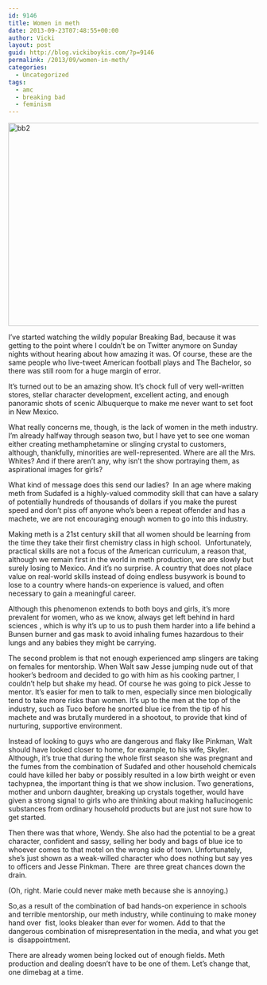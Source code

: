 ```yaml
---
id: 9146
title: Women in meth
date: 2013-09-23T07:48:55+00:00
author: Vicki
layout: post
guid: http://blog.vickiboykis.com/?p=9146
permalink: /2013/09/women-in-meth/
categories:
  - Uncategorized
tags:
  - amc
  - breaking bad
  - feminism
---
```

[<img class="aligncenter size-medium wp-image-9147" alt="bb2" src="http://blog.vickiboykis.com/wp-content/uploads/2013/09/bb2-580x408.jpg" width="580" height="408" />](http://blog.vickiboykis.com/wp-content/uploads/2013/09/bb2.jpg)

I&#8217;ve started watching the wildly popular Breaking Bad, because it was getting to the point where I couldn&#8217;t be on Twitter anymore on Sunday nights without hearing about how amazing it was. Of course, these are the same people who live-tweet American football plays and The Bachelor, so there was still room for a huge margin of error.

It&#8217;s turned out to be an amazing show. It&#8217;s chock full of very well-written stores, stellar character development, excellent acting, and enough panoramic shots of scenic Albuquerque to make me never want to set foot in New Mexico.

What really concerns me, though, is the lack of women in the meth industry. I&#8217;m already halfway through season two, but I have yet to see one woman either creating methamphetamine or slinging crystal to customers, although, thankfully, minorities are well-represented. Where are all the Mrs. Whites? And if there aren&#8217;t any, why isn&#8217;t the show portraying them, as aspirational images for girls?

What kind of message does this send our ladies?  In an age where making meth from Sudafed is a highly-valued commodity skill that can have a salary of potentially hundreds of thousands of dollars if you make the purest speed and don&#8217;t piss off anyone who&#8217;s been a repeat offender and has a machete, we are not encouraging enough women to go into this industry.

Making meth is a 21st century skill that all women should be learning from the time they take their first chemistry class in high school.  Unfortunately, practical skills are not a focus of the American curriculum, a reason that, although we remain first in the world in meth production, we are slowly but surely losing to Mexico. And it&#8217;s no surprise. A country that does not place value on real-world skills instead of doing endless busywork is bound to lose to a country where hands-on experience is valued, and often necessary to gain a meaningful career.

Although this phenomenon extends to both boys and girls, it&#8217;s more prevalent for women, who as we know, always get left behind in hard sciences , which is why it&#8217;s up to us to push them harder into a life behind a Bunsen burner and gas mask to avoid inhaling fumes hazardous to their lungs and any babies they might be carrying.

The second problem is that not enough experienced amp slingers are taking on females for mentorship. When Walt saw Jesse jumping nude out of that hooker&#8217;s bedroom and decided to go with him as his cooking partner, I couldn&#8217;t help but shake my head. Of course he was going to pick Jesse to mentor. It&#8217;s easier for men to talk to men, especially since men biologically tend to take more risks than women. It&#8217;s up to the men at the top of the industry, such as Tuco before he snorted blue ice from the tip of his machete and was brutally murdered in a shootout, to provide that kind of nurturing, supportive environment.

Instead of looking to guys who are dangerous and flaky like Pinkman, Walt should have looked closer to home, for example, to his wife, Skyler. Although, it&#8217;s true that during the whole first season she was pregnant and the fumes from the combination of Sudafed and other household chemicals could have killed her baby or possibly resulted in a low birth weight or even tachypnea, the important thing is that we show inclusion. Two generations, mother and unborn daughter, breaking up crystals together, would have given a strong signal to girls who are thinking about making hallucinogenic substances from ordinary household products but are just not sure how to get started.

Then there was that whore, Wendy. She also had the potential to be a great character, confident and sassy, selling her body and bags of blue ice to whoever comes to that motel on the wrong side of town. Unfortunately, she&#8217;s just shown as a weak-willed character who does nothing but say yes to officers and Jesse Pinkman. There  are three great chances down the drain.

(Oh, right. Marie could never make meth because she is annoying.)

So,as a result of the combination of bad hands-on experience in schools and terrible mentorship, our meth industry, while continuing to make money hand over  fist, looks bleaker than ever for women. Add to that the dangerous combination of misrepresentation in the media, and what you get is  disappointment.

There are already women being locked out of enough fields. Meth production and dealing doesn&#8217;t have to be one of them. Let&#8217;s change that, one dimebag at a time.

&nbsp;

&nbsp;